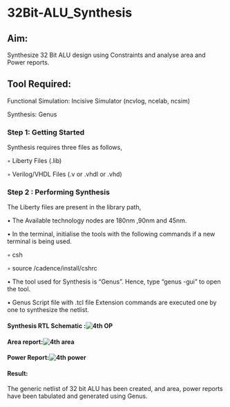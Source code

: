 # 32Bit-ALU_Synthesis

## Aim:

Synthesize 32 Bit ALU design using Constraints and analyse area and Power reports.

## Tool Required:

Functional Simulation: Incisive Simulator (ncvlog, ncelab, ncsim)

Synthesis: Genus

### Step 1: Getting Started

Synthesis requires three files as follows,

◦ Liberty Files (.lib)

◦ Verilog/VHDL Files (.v or .vhdl or .vhd)

### Step 2 : Performing Synthesis

The Liberty files are present in the library path,

• The Available technology nodes are 180nm ,90nm and 45nm.

• In the terminal, initialise the tools with the following commands if a new terminal is being
used.

◦ csh

◦ source /cadence/install/cshrc

• The tool used for Synthesis is “Genus”. Hence, type “genus -gui” to open the tool.

• Genus Script file with .tcl file Extension commands are executed one by one to synthesize the netlist.

#### Synthesis RTL Schematic :![4th OP](https://github.com/user-attachments/assets/34ac75ef-5ac7-4eaf-b1ce-ec5c9bf08a37)


#### Area report:![4th area](https://github.com/user-attachments/assets/253a3851-b8c4-4dfe-b37b-e8883a7db84e)


#### Power Report:![4th power](https://github.com/user-attachments/assets/61dc7d3a-4d92-4e27-99d9-e027078eb86a)


#### Result: 

The generic netlist of 32 bit ALU  has been created, and area, power reports have been tabulated and generated using Genus.
